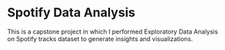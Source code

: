 # Spotify Data Analysis

This is a capstone project in which I performed Exploratory Data Analysis on Spotify tracks dataset to generate insights and visualizations.
